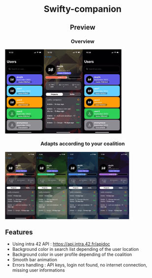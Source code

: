 <h1 align="center">Swifty-companion</h1>

<h2 align="center">Preview</h2>

<h3 align="center">Overview</h3>
<div align="center" style="width: 100%; display: flex;">
  <img src="/gitimages/IMG_3172.PNG" width="25%">
  <img src="/gitimages/IMG_3173.PNG" width="25%">
  <img src="/gitimages/preview_anim.gif" width="25%">
</div>

<h3 align="center">Adapts according to your coalition</h3>
<div align="center" style="width: 100%; display: flex;">
  <img src="/gitimages/IMG_3178.PNG" width="20%">
  <img src="/gitimages/IMG_3179.PNG" width="20%">
  <img src="/gitimages/IMG_3180.PNG" width="20%">
  <img src="/gitimages/IMG_3181.PNG" width="20%">
</div>

## Features
- Using intra 42 API : https://api.intra.42.fr/apidoc
- Background color in search list depending of the user location
- Background color in user profile depending of the coalition
- Smooth bar animation
- Errors handling : API keys, login not found, no internet connection, missing user informations
